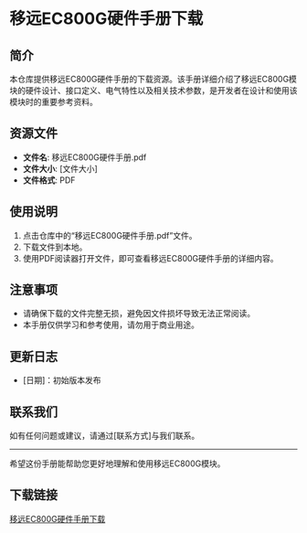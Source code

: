 # 移远EC800G硬件手册下载

## 简介
本仓库提供移远EC800G硬件手册的下载资源。该手册详细介绍了移远EC800G模块的硬件设计、接口定义、电气特性以及相关技术参数，是开发者在设计和使用该模块时的重要参考资料。

## 资源文件
- **文件名**: 移远EC800G硬件手册.pdf
- **文件大小**: [文件大小]
- **文件格式**: PDF

## 使用说明
1. 点击仓库中的“移远EC800G硬件手册.pdf”文件。
2. 下载文件到本地。
3. 使用PDF阅读器打开文件，即可查看移远EC800G硬件手册的详细内容。

## 注意事项
- 请确保下载的文件完整无损，避免因文件损坏导致无法正常阅读。
- 本手册仅供学习和参考使用，请勿用于商业用途。

## 更新日志
- [日期]：初始版本发布

## 联系我们
如有任何问题或建议，请通过[联系方式]与我们联系。

---

希望这份手册能帮助您更好地理解和使用移远EC800G模块。

## 下载链接

[移远EC800G硬件手册下载](https://pan.quark.cn/s/d5ed5a55aa68)